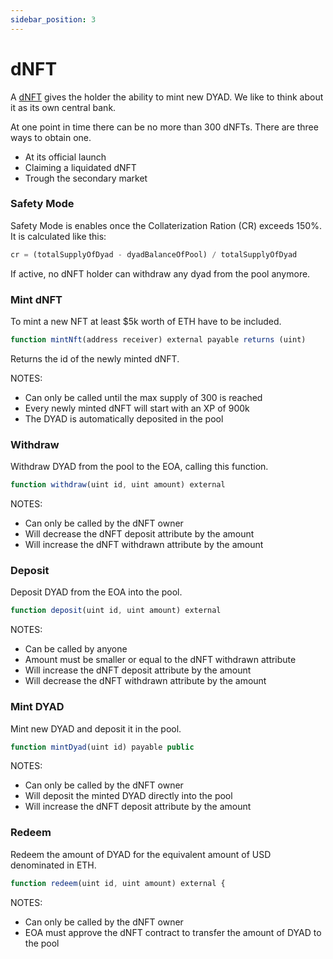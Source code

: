 ```yaml
---
sidebar_position: 3
---
```


# dNFT

A [dNFT](https://github.com/DyadStablecoin/contracts/blob/main/src/dNFT.sol)
gives the holder the ability to mint new DYAD. We like to think about it as its
own central bank.

At one point in time there can be no more than 300 dNFTs. There are three ways 
to obtain one. 

- At its official launch
- Claiming a liquidated dNFT
- Trough the secondary market

### Safety Mode

Safety Mode is enables once the Collaterization Ration (CR) exceeds 150%. It is calculated like this:

```javascript
cr = (totalSupplyOfDyad - dyadBalanceOfPool) / totalSupplyOfDyad
```

If active, no dNFT holder can withdraw any dyad from the pool anymore.

### Mint dNFT

To mint a new NFT at least $5k worth of ETH have to be included.

```javascript
function mintNft(address receiver) external payable returns (uint)
```

Returns the id of the newly minted dNFT.

NOTES:
- Can only be called until the max supply of 300 is reached
- Every newly minted dNFT will start with an XP of 900k
- The DYAD is automatically deposited in the pool

### Withdraw

Withdraw DYAD from the pool to the EOA, calling this function.

```javascript
function withdraw(uint id, uint amount) external
```

NOTES:
- Can only be called by the dNFT owner
- Will decrease the dNFT deposit attribute by the amount
- Will increase the dNFT withdrawn attribute by the amount

### Deposit

Deposit DYAD from the EOA into the pool.

```javascript
function deposit(uint id, uint amount) external
```

NOTES:
- Can be called by anyone
- Amount must be smaller or equal to the dNFT withdrawn attribute
- Will increase the dNFT deposit attribute by the amount
- Will decrease the dNFT withdrawn attribute by the amount

### Mint DYAD

Mint new DYAD and deposit it in the pool.

```javascript
function mintDyad(uint id) payable public
```

NOTES:
- Can only be called by the dNFT owner
- Will deposit the minted DYAD directly into the pool
- Will increase the dNFT deposit attribute by the amount

### Redeem

Redeem the amount of DYAD for the equivalent amount of USD denominated in ETH.

```javascript
function redeem(uint id, uint amount) external {
```

NOTES:
- Can only be called by the dNFT owner
- EOA must approve the dNFT contract to transfer the amount of DYAD to the pool
